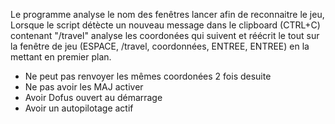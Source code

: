 Le programme analyse le nom des fenêtres lancer afin de reconnaitre le jeu,
Lorsque le script détècte un nouveau message dans le clipboard (CTRL+C) contenant "/travel" analyse les coordonées qui suivent et réécrit le tout sur la fenêtre de jeu
(ESPACE, /travel, coordonnées, ENTREE, ENTREE) en la mettant en premier plan.

* Ne peut pas renvoyer les mêmes coordonées 2 fois desuite
* Ne pas avoir les MAJ activer
* Avoir Dofus ouvert au démarrage
* Avoir un autopilotage actif
